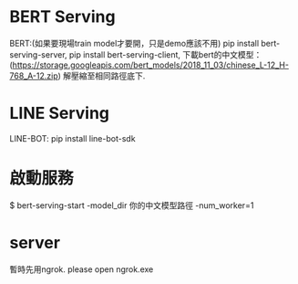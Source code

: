 # BERT Serving
BERT:(如果要現場train model才要開，只是demo應該不用)
pip install bert-serving-server,
pip install bert-serving-client,
下載bert的中文模型：(https://storage.googleapis.com/bert_models/2018_11_03/chinese_L-12_H-768_A-12.zip)
解壓縮至相同路徑底下.

# LINE Serving
LINE-BOT:
pip install line-bot-sdk

# 啟動服務
$ bert-serving-start -model_dir 你的中文模型路徑 -num_worker=1

# server
暫時先用ngrok.  please open ngrok.exe

